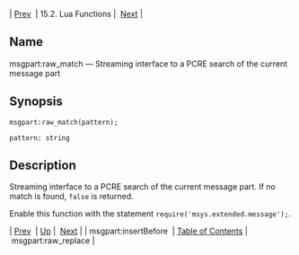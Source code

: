 | [Prev](lua.ref.msgpart_insertBefore)  | 15.2. Lua Functions |  [Next](lua.ref.msgpart_raw_replace.php) |

<a name="lua.ref.msgpart_raw_match"></a>
## Name

msgpart:raw_match — Streaming interface to a PCRE search of the current message part

<a name="idp25807200"></a>
## Synopsis

`msgpart:raw_match(pattern);`

`pattern: string`<a name="idp25809840"></a>
## Description

Streaming interface to a PCRE search of the current message part. If no match is found, `false` is returned.

Enable this function with the statement `require('msys.extended.message');`.

| [Prev](lua.ref.msgpart_insertBefore)  | [Up](lua.function.details.php) |  [Next](lua.ref.msgpart_raw_replace.php) |
| msgpart:insertBefore  | [Table of Contents](index) |  msgpart:raw_replace |
